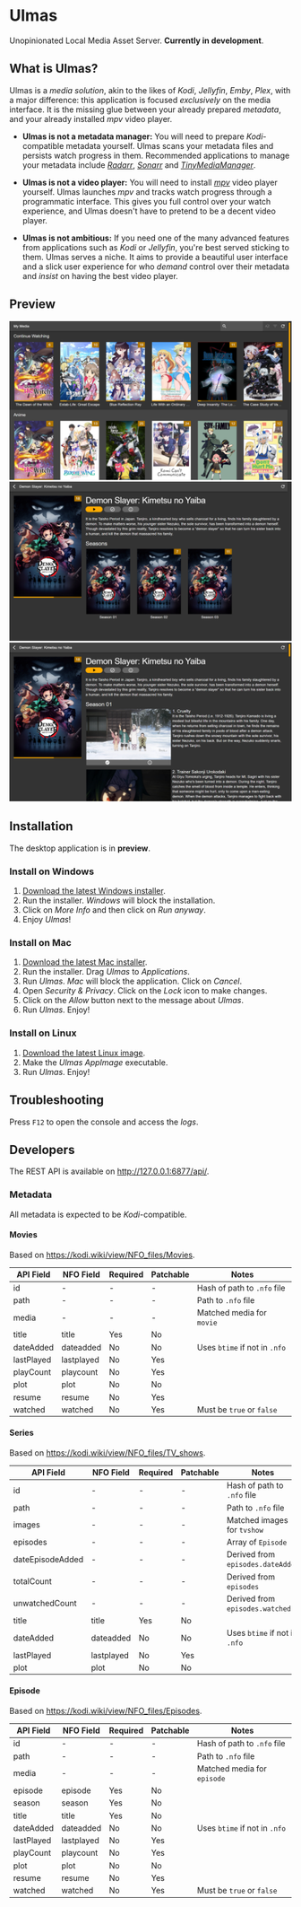 # Ulmas

Unopinionated Local Media Asset Server. **Currently in development**.

## What is Ulmas?

Ulmas is a *media solution*, akin to the likes of *Kodi*, *Jellyfin*, *Emby*, *Plex*, with a major difference: this application is focused *exclusively* on the media interface. It is the missing glue between your already prepared *metadata*, and your already installed *mpv* video player.

* **Ulmas is not a metadata manager:** You will need to prepare *Kodi*-compatible metadata yourself. Ulmas scans your metadata files and persists watch progress in them. Recommended applications to manage your metadata include [*Radarr*](https://github.com/Radarr/Radarr), [*Sonarr*](https://github.com/Sonarr/Sonarr) and [*TinyMediaManager*](https://gitlab.com/tinyMediaManager/tinyMediaManager).

* **Ulmas is not a video player:** You will need to install [*mpv*](https://github.com/mpv-player/mpv) video player yourself. Ulmas launches *mpv* and tracks watch progress through a programmatic interface. This gives you full control over your watch experience, and Ulmas doesn't have to pretend to be a decent video player.

* **Ulmas is not ambitious:** If you need one of the many advanced features from applications such as *Kodi* or *Jellyfin*, you're best served sticking to them. Ulmas serves a niche. It aims to provide a beautiful user interface and a slick user experience for who *demand* control over their metadata and *insist* on having the best video player.

## Preview

![Home](docs/image-01.png)
![Series](docs/image-02.png)
![Episodes](docs/image-03.png)

## Installation

The desktop application is in **preview**.

### Install on Windows

1. [Download the latest Windows installer](https://github.com/Deathspike/ulmas/releases).
2. Run the installer. *Windows* will block the installation.
3. Click on *More Info* and then click on *Run anyway*.
4. Enjoy *Ulmas*!

### Install on Mac

1. [Download the latest Mac installer](https://github.com/Deathspike/ulmas/releases).
2. Run the installer. Drag *Ulmas* to *Applications*.
3. Run *Ulmas*. *Mac* will block the application. Click on *Cancel*.
4. Open *Security & Privacy*. Click on the *Lock* icon to make changes.
5. Click on the *Allow* button next to the message about *Ulmas*.
6. Run *Ulmas*. Enjoy!

### Install on Linux

1. [Download the latest Linux image](https://github.com/Deathspike/ulmas/releases).
2. Make the *Ulmas* *AppImage* executable.
3. Run *Ulmas*. Enjoy!

## Troubleshooting

Press `F12` to open the console and access the *logs*.

## Developers

The REST API is available on http://127.0.0.1:6877/api/.

### Metadata

All metadata is expected to be *Kodi*-compatible.

#### Movies

Based on https://kodi.wiki/view/NFO_files/Movies.

| API Field  | NFO Field  | Required | Patchable | Notes                         |
|------------|------------|----------|-----------|-------------------------------|
| id         | -          | -        | -         | Hash of path to `.nfo` file   |
| path       | -          | -        | -         | Path to `.nfo` file           |
| media      | -          | -        | -         | Matched media for `movie`     |
| title      | title      | Yes      | No        |                               |
| dateAdded  | dateadded  | No       | No        | Uses `btime` if not in `.nfo` |
| lastPlayed | lastplayed | No       | Yes       |                               |
| playCount  | playcount  | No       | Yes       |                               |
| plot       | plot       | No       | No        |                               |
| resume     | resume     | No       | Yes       |                               |
| watched    | watched    | No       | Yes       | Must be `true` or `false`     |

#### Series

Based on https://kodi.wiki/view/NFO_files/TV_shows.

| API Field        | NFO Field  | Required | Patchable | Notes                              |
|------------------|------------|----------|-----------|------------------------------------|
| id               | -          | -        | -         | Hash of path to `.nfo` file        |
| path             | -          | -        | -         | Path to `.nfo` file                |
| images           | -          | -        | -         | Matched images for `tvshow`        |
| episodes         | -          | -        | -         | Array of `Episode`                 |
| dateEpisodeAdded | -          | -        | -         | Derived from `episodes.dateAdded`  |
| totalCount       | -          | -        | -         | Derived from `episodes`            |
| unwatchedCount   | -          | -        | -         | Derived from `episodes.watched`    |
| title            | title      | Yes      | No        |                                    |
| dateAdded        | dateadded  | No       | No        | Uses `btime` if not in `.nfo`      |
| lastPlayed       | lastplayed | No       | Yes       |                                    |
| plot             | plot       | No       | No        |                                    |

#### Episode

Based on https://kodi.wiki/view/NFO_files/Episodes.

| API Field  | NFO Field  | Required | Patchable | Notes                         |
|------------|------------|----------|-----------|-------------------------------|
| id         | -          | -        | -         | Hash of path to `.nfo` file   |
| path       | -          | -        | -         | Path to `.nfo` file           |
| media      | -          | -        | -         | Matched media for `episode`   |
| episode    | episode    | Yes      | No        |                               |
| season     | season     | Yes      | No        |                               |
| title      | title      | Yes      | No        |                               |
| dateAdded  | dateadded  | No       | No        | Uses `btime` if not in `.nfo` |
| lastPlayed | lastplayed | No       | Yes       |                               |
| playCount  | playcount  | No       | Yes       |                               |
| plot       | plot       | No       | No        |                               |
| resume     | resume     | No       | Yes       |                               |
| watched    | watched    | No       | Yes       | Must be `true` or `false`     |
